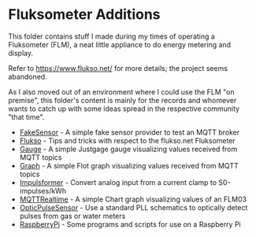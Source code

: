 # Fluksometer Additions

This folder contains stuff I made during my times of operating a
Fluksometer (FLM), a neat little appliance to do energy metering and display.

Refer to https://www.flukso.net/ for more details; the project seems abandoned.

As I also moved out of an environment where I could use the FLM "on premise",
this folder's content is mainly for the records and whomever wants to catch
up with some ideas spread in the respective community "that time".

* [FakeSensor](FakeSensor) - A simple fake sensor provider to test an MQTT broker
* [Flukso](Flukso) - Tips and tricks with respect to the flukso.net Fluksometer
* [Gauge](Gauge) - A simple Justgage gauge visualizing values received from MQTT topics
* [Graph](Graph) - A simple Flot graph visualizing values received from MQTT topics
* [Impulsformer](Impulsformer) - Convert analog input from a current clamp to S0-impulses/kWh
* [MQTTRealtime](MQTTRealtime) - A simple Chart graph visualizing values of an FLM03
* [OpticPulseSensor](OpticPulseSensor) - Use a standard PLL schematics to optically detect pulses from gas or water meters
* [RaspberryPi](RaspberryPi) - Some programs and scripts for use on a Raspberry Pi
